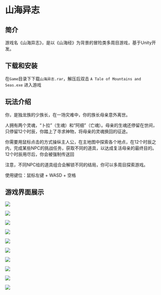 # 山海异志

## 简介
游戏名《山海异志》，是以《山海经》为背景的冒险类多周目游戏，基于Unity开发。



## 下载和安装

在``Game``目录下下载`山海异志.rar`，解压后双击 `A Tale of Mountains and Seas.exe` 进入游戏



## 玩法介绍

你，是独龙族的少族长，在一场灾难中，你的族长母亲意外离世。

人拥有两个灵魂，“卜拉”（生魂）和“阿细”（亡魂）。母亲的生魂还停留在世间，只停留12个时辰，你踏上了寻求神物，将母亲的灵魂换回的征途。



你需要用鼠标点击的方式操纵主人公，在主地图中探索各个地点，在12个时辰之内，完成某些NPC的挑战任务，获取不同的道具，以达成复活母亲的最终目的。12个时辰用尽后，你会被强制传送回

注意，不同NPC给的道具组合会解锁不同的结局，你可以多周目探索游戏。



使用键位：鼠标左键 + WASD + 空格

## 游戏界面展示

![](D:\UnityRepos\makers\img\游戏封面.png)

![](D:\UnityRepos\makers\img\缘起.png)

![](D:\UnityRepos\makers\img\传送门.png)

![](D:\UnityRepos\makers\img\对话狰.png)

![](D:\UnityRepos\makers\img\对战狰.png)

![](D:\UnityRepos\makers\img\图鉴系统.png)

![](D:\UnityRepos\makers\img\赢下毕方.png)

![](D:\UnityRepos\makers\img\返回祭坛.png)

![](D:\UnityRepos\makers\img\换魂仪式1.png)

![](D:\UnityRepos\makers\img\不幸被九尾夺舍的结局.png)